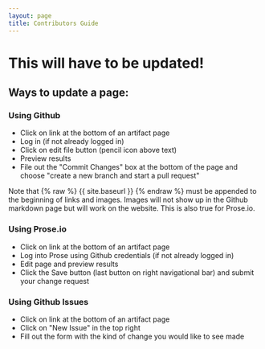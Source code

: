 ```yaml
---
layout: page
title: Contributors Guide
---
```


# This will have to be updated!

## Ways to update a page:


### Using Github

- Click on link at the bottom of an artifact page
- Log in (if not already logged in)
- Click on edit file button (pencil icon above text)
- Preview results
- File out the "Commit Changes" box at the bottom of the page and choose "create a new branch and start a pull request"

Note that {% raw %} {{ site.baseurl }} {% endraw %} must be appended to the beginning of links and images. Images will not show up in the Github markdown page but will work on the website. This is also true for Prose.io.

### Using Prose.io

- Click on link at the bottom of an artifact page
- Log into Prose using Github credentials (if not already logged in)
- Edit page and preview results
- Click the Save button (last button on right navigational bar) and submit your change request

### Using Github Issues

- Click on link at the bottom of an artifact page
- Click on "New Issue" in the top right
- Fill out the form with the kind of change you would like to see made
